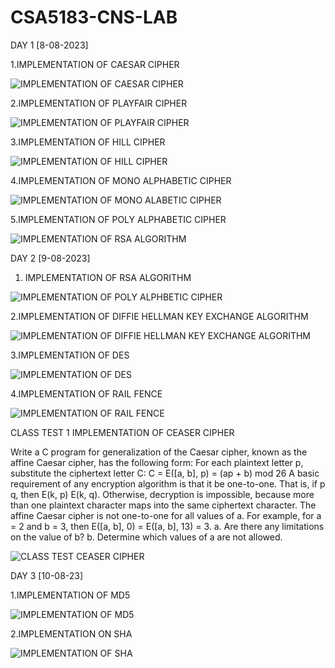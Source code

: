 # CSA5183-CNS-LAB

DAY 1 [8-08-2023]

1.IMPLEMENTATION OF CAESAR CIPHER

  ![IMPLEMENTATION OF CAESAR CIPHER](https://github.com/geethikageethika/CSA5183-CNS-LAB/assets/112924807/5ddd56df-4791-4416-981e-327f99ea1030)

2.IMPLEMENTATION OF PLAYFAIR CIPHER

  ![IMPLEMENTATION OF PLAYFAIR CIPHER](https://github.com/geethikageethika/CSA5183-CNS-LAB/assets/112924807/dfe14e37-206b-482d-b705-06d0587a3a75)

3.IMPLEMENTATION OF HILL CIPHER

  ![IMPLEMENTATION OF HILL CIPHER](https://github.com/geethikageethika/CSA5183-CNS-LAB/assets/112924807/d3158200-7840-4612-a735-363a6d0d89c1)

4.IMPLEMENTATION OF MONO ALPHABETIC CIPHER

  ![IMPLEMENTATION OF MONO ALABETIC CIPHER](https://github.com/geethikageethika/CSA5183-CNS-LAB/assets/112924807/3a7ab679-56bd-4d36-9f9d-d65764d2109b)


5.IMPLEMENTATION OF POLY ALPHABETIC CIPHER

  ![IMPLEMENTATION OF RSA ALGORITHM](https://github.com/geethikageethika/CSA5183-CNS-LAB/assets/112924807/131b22f9-9a8c-4ae0-8794-4561b1bd9981)




DAY 2 [9-08-2023]

1. IMPLEMENTATION OF RSA ALGORITHM

  ![IMPLEMENTATION OF POLY ALPHBETIC CIPHER](https://github.com/geethikageethika/CSA5183-CNS-LAB/assets/112924807/17275757-43cb-413d-a7fc-0e4bc64e72f4)

2.IMPLEMENTATION OF DIFFIE HELLMAN KEY EXCHANGE ALGORITHM

  ![IMPLEMENTATION OF DIFFIE HELLMAN KEY EXCHANGE ALGORITHM](https://github.com/geethikageethika/CSA5183-CNS-LAB/assets/112924807/82c03cb8-362b-4870-9ae1-d72259dc6174)

3.IMPLEMENTATION OF DES

  ![IMPLEMENTATION OF DES](https://github.com/geethikageethika/CSA5183-CNS-LAB/assets/112924807/ea3aaea1-f314-46cb-9d42-84dfba3aa65d)

4.IMPLEMENTATION OF RAIL FENCE

![IMPLEMENTATION OF RAIL FENCE](https://github.com/geethikageethika/CSA5183-CNS-LAB/assets/112924807/c9997f67-2aac-4a43-a670-5334114a9db5)


CLASS TEST 1
IMPLEMENTATION OF CEASER CIPHER


Write a C program for generalization of the Caesar cipher, known as the affine Caesar cipher, has the
following form: For each plaintext letter p, substitute the ciphertext letter C: C = E([a, b], p) = (ap + b) 
mod 26 A basic requirement of any encryption algorithm is that it be one-to-one. That is, if p q, then 
E(k, p) E(k, q). Otherwise, decryption is impossible, because more than one plaintext character maps into 
the same ciphertext character. The affine Caesar cipher is not one-to-one for all values of a. For example, 
for a = 2 and b = 3, then E([a, b], 0) = E([a, b], 13) = 3.
a. Are there any limitations on the value of b? 
b. Determine which values of a are not allowed.

![CLASS TEST CEASER CIPHER](https://github.com/geethikageethika/CSA5183-CNS-LAB/assets/112924807/a72efc58-b4ff-436d-ac2b-542279c7b8f6)


DAY 3 [10-08-23]

1.IMPLEMENTATION OF MD5

![IMPLEMENTATION OF MD5](https://github.com/geethikageethika/CSA5183-CNS-LAB/assets/112924807/f1849327-71fd-4da5-90de-b32907f5d7cb)

2.IMPLEMENTATION ON SHA

![IMPLEMENTATION OF SHA](https://github.com/geethikageethika/CSA5183-CNS-LAB/assets/112924807/1f8d4426-19e5-4065-b098-bf753ac5d626)


